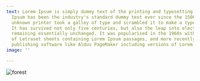 ```yaml
---
text: Lorem Ipsum is simply dummy text of the printing and typesetting industry. Lorem
  Ipsum has been the industry's standard dummy text ever since the 1500s, when an
  unknown printer took a galley of type and scrambled it to make a type specimen book.
  It has survived not only five centuries, but also the leap into electronic typesetting,
  remaining essentially unchanged. It was popularised in the 1960s with the release
  of Letraset sheets containing Lorem Ipsum passages, and more recently with desktop
  publishing software like Aldus PageMaker including versions of Lorem Ipsum.
image: ''

---
```

![forest](/img/forest.jpg)